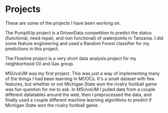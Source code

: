 # Projects

These are some of the projects I have been working on. 

The PumpItUp project is a DrivenData competition to predict the status (functional, need repair, and non functional) of waterpoints in Tanzania. I did some feature engineering and used a Random Forest classifier for my predictions in this project.

The Flowline project is a very short data analysis project for my neighborhood Oil and Gas group. 

MSUvsUM was my first project. This was just a way of implementing many of the things I had been learning in MOOCs. It's a small dataset with few features, but whether or not Michigan State won the rivalry football game was fun question for me to ask. In MSUvsUM I pulled data from a couple different datatables around the web, then I preprocessed the data, and finally used a couple different machine learning algorithms to predict if Michigan State won the rivalry football game.
